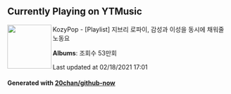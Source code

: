 ## Currently Playing on YTMusic

[<img align="left" width="100" src="https://i.ytimg.com/vi/5UlAbfn1Rmo/sddefault.jpg?sqp=-oaymwEWCJADEOEBIAQqCghqEJQEGHgg6AJIWg&rs">](https://music.youtube.com/channel/UCuPNoEZUan3WybeJawo9gNQ)

KozyPop - [Playlist] 지브리 로파이, 감성과 이성을 동시에 채워줄 노동요

**Albums**: 조회수 53만회

Last updated at 02/18/2021 17:01

#### Generated with [20chan/github-now](https://github.com/20chan/github-now)


<!--
**20chan/20chan** is a ✨ _special_ ✨ repository because its `README.md` (this file) appears on your GitHub profile.

Here are some ideas to get you started:

- 🔭 I’m currently working on ...
- 🌱 I’m currently learning ...
- 👯 I’m looking to collaborate on ...
- 🤔 I’m looking for help with ...
- 💬 Ask me about ...
- 📫 How to reach me: ...
- 😄 Pronouns: ...
- ⚡ Fun fact: ...
-->
